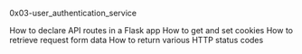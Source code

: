 0x03-user_authentication_service

How to declare API routes in a Flask app
How to get and set cookies
How to retrieve request form data
How to return various HTTP status codes
